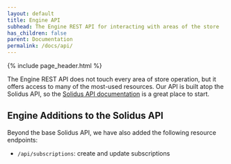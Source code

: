 ```yaml
---
layout: default
title: Engine API
subhead: The Engine REST API for interacting with areas of the store
has_children: false
parent: Documentation
permalink: /docs/api/
---
```


{% include page_header.html %}

The Engine REST API does not touch every area of store operation, but it offers access to many of the most-used resources. Our API is built atop the Solidus API, so the [Solidus API documentation](https://solidus.docs.stoplight.io/) is a great place to start.

## Engine Additions to the Solidus API

Beyond the base Solidus API, we have also added the following resource endpoints:

* `/api/subscriptions`: create and update subscriptions
